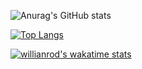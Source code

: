 ![Anurag's GitHub stats](https://github-readme-stats.vercel.app/api?username=olddriver4&show_icons=true&theme=radical)

[![Top Langs](https://github-readme-stats.vercel.app/api/top-langs/?username=olddriver4&layout=compact)](https://github.com/anuraghazra/github-readme-stats)

[![willianrod's wakatime stats](https://github-readme-stats.vercel.app/api/wakatime?username=willianrod)](https://github.com/anuraghazra/github-readme-stats)

